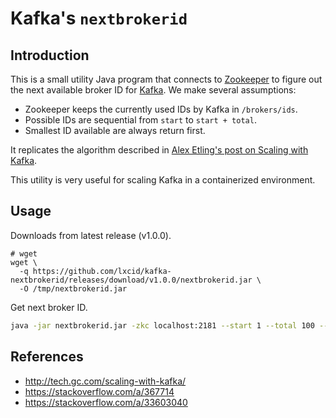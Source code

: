 # Kafka's `nextbrokerid`

## Introduction

This is a small utility Java program that connects to [Zookeeper](https://zookeeper.apache.org) to figure out the next available broker ID for [Kafka](https://kafka.apache.org). We make several assumptions:

- Zookeeper keeps the currently used IDs by Kafka in `/brokers/ids`.
- Possible IDs are sequential from `start` to `start + total`.
- Smallest ID available are always return first.

It replicates the algorithm described in [Alex Etling's post on Scaling with Kafka](http://tech.gc.com/scaling-with-kafka/).

This utility is very useful for scaling Kafka in a containerized environment.

## Usage

Downloads from latest release (v1.0.0).

```
# wget
wget \
  -q https://github.com/lxcid/kafka-nextbrokerid/releases/download/v1.0.0/nextbrokerid.jar \
  -O /tmp/nextbrokerid.jar
```

Get next broker ID.

```sh
java -jar nextbrokerid.jar -zkc localhost:2181 --start 1 --total 100 --timeout 30000
```

## References

- http://tech.gc.com/scaling-with-kafka/
- https://stackoverflow.com/a/367714
- https://stackoverflow.com/a/33603040
